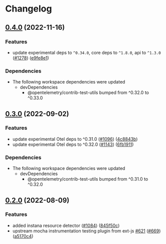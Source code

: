 # Changelog

## [0.4.0](https://github.com/open-telemetry/opentelemetry-js-contrib/compare/resource-detector-instana-v0.3.0...resource-detector-instana-v0.4.0) (2022-11-16)


### Features

* update experimental deps to `^0.34.0`, core deps to `^1.8.0`, api to `^1.3.0` ([#1278](https://github.com/open-telemetry/opentelemetry-js-contrib/issues/1278)) ([e9fe8e1](https://github.com/open-telemetry/opentelemetry-js-contrib/commit/e9fe8e13e34f54e96c50525cadeb74ac048c5624))


### Dependencies

* The following workspace dependencies were updated
  * devDependencies
    * @opentelemetry/contrib-test-utils bumped from ^0.32.0 to ^0.33.0

## [0.3.0](https://github.com/open-telemetry/opentelemetry-js-contrib/compare/resource-detector-instana-v0.2.0...resource-detector-instana-v0.3.0) (2022-09-02)


### Features

* update experimental Otel deps to ^0.31.0 ([#1096](https://github.com/open-telemetry/opentelemetry-js-contrib/issues/1096)) ([4c8843b](https://github.com/open-telemetry/opentelemetry-js-contrib/commit/4c8843be14896d1159a622c07eb3a049401ccba1))
* update experimental Otel deps to ^0.32.0 ([#1143](https://github.com/open-telemetry/opentelemetry-js-contrib/issues/1143)) ([6fb1911](https://github.com/open-telemetry/opentelemetry-js-contrib/commit/6fb191139aed2ca763300dcf9adb51121a88f97e))


### Dependencies

* The following workspace dependencies were updated
  * devDependencies
    * @opentelemetry/contrib-test-utils bumped from ^0.31.0 to ^0.32.0

## [0.2.0](https://github.com/open-telemetry/opentelemetry-js-contrib/compare/resource-detector-instana-v0.1.0...resource-detector-instana-v0.2.0) (2022-08-09)


### Features

* added instana resource detector ([#1084](https://github.com/open-telemetry/opentelemetry-js-contrib/issues/1084)) ([845f50c](https://github.com/open-telemetry/opentelemetry-js-contrib/commit/845f50c66fc5f3f3e2c45edb4f10829a6e589aa7))
* upstream mocha instrumentation testing plugin from ext-js [#621](https://github.com/open-telemetry/opentelemetry-js-contrib/issues/621) ([#669](https://github.com/open-telemetry/opentelemetry-js-contrib/issues/669)) ([a5170c4](https://github.com/open-telemetry/opentelemetry-js-contrib/commit/a5170c494706a2bec3ba51e59966d0ca8a41d00e))
